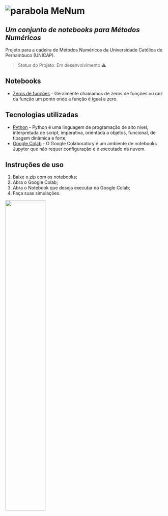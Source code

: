 # ![parabola](https://user-images.githubusercontent.com/58193125/112498952-c3bba500-8d65-11eb-914b-ee3e50d43037.png) MeNum 
## _Um conjunto de notebooks para Métodos Numéricos_
Projeto para a cadeira de Métodos Numéricos da Universidade Católica de Pernambuco (UNICAP).

> Status do Projeto: Em desenvolvimento :warning:

## Notebooks
- [Zeros de funções] - Geralmente chamamos de zeros de funções ou raiz da função um ponto onde a função é igual a zero.

## Tecnologias utilizadas

- [Python] - Python é uma linguagem de programação de alto nível, interpretada de script, imperativa, orientada a objetos, funcional, de tipagem dinâmica e forte;
- [Google Colab] - O Google Colaboratory é um ambiente de notebooks Jupyter que não requer configuração e é executado na nuvem.

## Instruções de uso
1. Baixe o zip com os notebooks;
2. Abra o Google Colab;
3. Abra o Notebook que deseja executar no Google Colab;
4. Faça suas simulações.

[<img src="https://user-images.githubusercontent.com/58193125/112508636-814a9600-8d6e-11eb-8d87-33e21dac77f7.gif" width="50%">](https://user-images.githubusercontent.com/58193125/112508636-814a9600-8d6e-11eb-8d87-33e21dac77f7.gif>)

[//]: # (These are reference links used in the body of this note and get stripped out when the markdown processor does its job. There is no need to format nicely because it shouldn't be seen. Thanks SO - http://stackoverflow.com/questions/4823468/store-comments-in-markdown-syntax)

   [Python]: <https://www.java.com/pt-BR/download/manual.jsp>
   [Google Colab]: <https://colab.research.google.com/>
   [Zeros de funções]: <https://github.com/AFKaro/MeNum/blob/main/Notebooks/MeNum_Zeros_De_Funcoes.ipynb>
